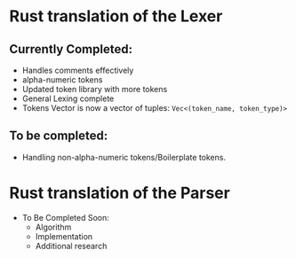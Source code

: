 # Rust translation of the Lexer

## Currently Completed:
- Handles comments effectively
- alpha-numeric tokens
- Updated token library with more tokens
- General Lexing complete
- Tokens Vector is now a vector of tuples: `Vec<(token_name, token_type)>`

## To be completed:
- Handling non-alpha-numeric tokens/Boilerplate tokens.

# Rust translation of the Parser
- To Be Completed Soon:
    - Algorithm
    - Implementation
    - Additional research